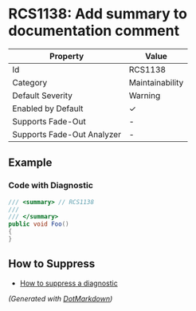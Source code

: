 # RCS1138: Add summary to documentation comment

| Property                    | Value           |
| --------------------------- | --------------- |
| Id                          | RCS1138         |
| Category                    | Maintainability |
| Default Severity            | Warning         |
| Enabled by Default          | &#x2713;        |
| Supports Fade\-Out          | \-              |
| Supports Fade\-Out Analyzer | \-              |

## Example

### Code with Diagnostic

```csharp
/// <summary> // RCS1138
/// 
/// </summary>
public void Foo()
{
}
```

## How to Suppress

* [How to suppress a diagnostic](../HowToConfigureAnalyzers.md#how-to-suppress-a-diagnostic)

*\(Generated with [DotMarkdown](http://github.com/JosefPihrt/DotMarkdown)\)*